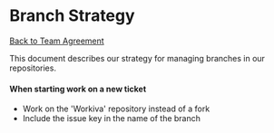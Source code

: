 Branch Strategy
===============================
[Back to Team Agreement](README.md)

This document describes our strategy for managing branches in our repositories.

#### When starting work on a new ticket

- Work on the 'Workiva' repository instead of a fork
- Include the issue key in the name of the branch
